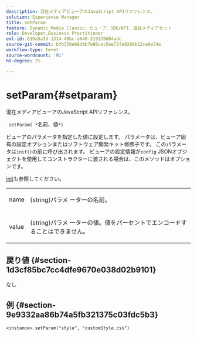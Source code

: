 ```yaml
---
description: 混在メディアビューアのJavaScript APIリファレンス。
solution: Experience Manager
title: setParam
feature: Dynamic Media Classic，ビューア，SDK/API，混在メディアセット
role: Developer,Business Practitioner
exl-id: 610a5a7d-1314-48bc-a640-319139d64adc
source-git-commit: bfb350e68d9b7e86cec5ee75fe9280b12ce0e54e
workflow-type: tm+mt
source-wordcount: '91'
ht-degree: 2%

---
```


# setParam{#setparam}

混在メディアビューアのJavaScript APIリファレンス。

` setParam( *`名前、値`*)`

ビューアのパラメータを指定した値に設定します。 パラメータは、ビューア固有の設定オプションまたはソフトウェア開発キット修飾子です。 このパラメータは`init()`の前に呼び出されます。 ビューアの設定情報が`config` JSONオブジェクトを使用してコンストラクターに渡される場合は、このメソッドはオプションです。

[init](../../../c-html5-s7-aem-asset-viewers/c-html5-mixedmedia-viewer-about/c-html5-mixedmedia-viewer-javascriptapiref/r-html5-mixedmedia-javascriptapiref-init.md#reference-bb4428c155e541b79797f96e17c068ae)も参照してください。

<table id="table_896DFF34A68A403DB93A6D597461A573"> 
 <tbody> 
  <tr> 
   <td colname="col1"> <p> <span class="codeph"> <span class="varname"> name  </span> </span> </p> </td> 
   <td colname="col2"> <p> <span class="codeph"> {string}パラメ </span> ーターの名前。 </p> </td> 
  </tr> 
  <tr> 
   <td colname="col1"> <p> <span class="codeph"> <span class="varname"> value  </span> </span> </p> </td> 
   <td colname="col2"> <p> <span class="codeph"> {string}パラメ </span> ーターの値。値をパーセントでエンコードすることはできません。 </p> </td> 
  </tr> 
 </tbody> 
</table>

## 戻り値 {#section-1d3cf85bc7cc4dfe9670e038d02b9101}

なし

## 例 {#section-9e9332aa86b74a5fb321375c03fdc5b3}

```
<instance>.setParam("style", "customStyle.css")
```
